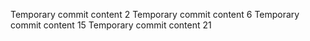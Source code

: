 Temporary commit content 2
Temporary commit content 6
Temporary commit content 15
Temporary commit content 21
